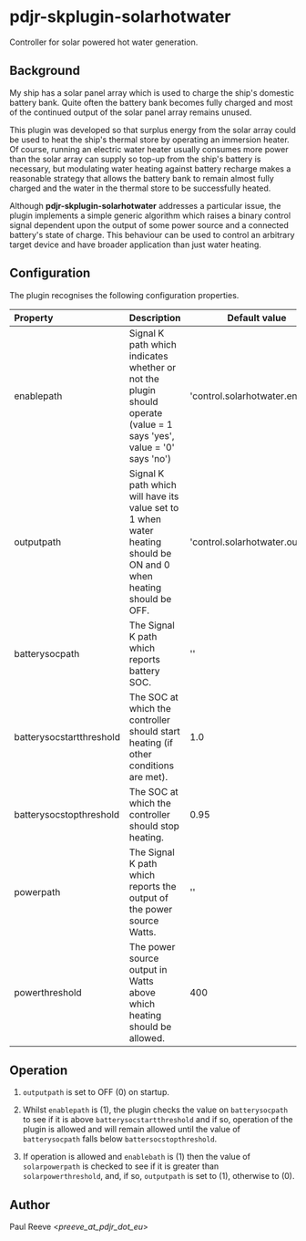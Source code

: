# pdjr-skplugin-solarhotwater

Controller for solar powered hot water generation.

## Background

My ship has a solar panel array which is used to charge the ship's
domestic battery bank.
Quite often the battery bank becomes fully charged and most of the
continued output of the solar panel array remains unused.

This plugin was developed so that surplus energy from the solar array
could be used to heat the ship's thermal store by operating an
immersion heater.
Of course, running an electric water heater usually consumes more power
than the solar array can supply so top-up from the ship's battery is
necessary, but modulating water heating against battery recharge makes
a reasonable strategy that allows the battery bank to remain almost
fully charged and the water in the thermal store to be successfully
heated.

Although **pdjr-skplugin-solarhotwater** addresses a particular
issue, the plugin implements a simple generic algorithm which raises
a binary control signal dependent upon the output of some power source
and a connected battery's state of charge.
This behaviour can be used to control an arbitrary target device and
have broader application than just water heating.

## Configuration

The plugin recognises the following configuration properties.

Property                 | Description | Default value
:----------------------- | :--- | ---
enablepath               | Signal K path which indicates whether or not the plugin should operate (value = 1 says 'yes', value = '0' says 'no') | 'control.solarhotwater.enabled'
outputpath               | Signal K path which will have its value set to 1 when water heating should be ON and 0 when heating should be OFF. | 'control.solarhotwater.output'
batterysocpath           | The Signal K path which reports battery SOC. | ''
batterysocstartthreshold | The SOC at which the controller should start heating (if other conditions are met). | 1.0
batterysocstopthreshold  | The SOC at which the controller should stop heating. | 0.95
powerpath                | The Signal K path which reports the output of the power source Watts. | ''
powerthreshold           | The power source output in Watts above which heating should be allowed. | 400

## Operation

1. ```outputpath``` is set to OFF (0) on startup.

2. Whilst ```enablepath``` is (1), the plugin checks the value on
   ```batterysocpath``` to see if it is above
   ```batterysocstartthreshold``` and if so, operation of the plugin
   is allowed and will remain allowed until the value of
   ```batterysocpath``` falls below ```battersocstopthreshold```.

3. If operation is allowed and ```enablebath``` is (1) then the value
   of ```solarpowerpath``` is checked to see if it is greater than
   ```solarpowerthreshold```, and, if so, ```outputpath``` is set to
   (1), otherwise to (0).

## Author

Paul Reeve <*preeve_at_pdjr_dot_eu*>
